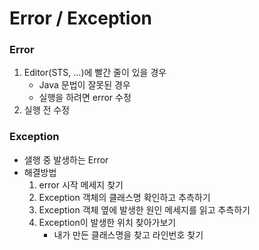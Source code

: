 # Error / Exception

### Error

1. Editor(STS, ...)에 빨간 줄이 있을 경우
    - Java 문법이 잘못된 경우
    - 실행을 하려면 error 수정
2. 실행 전 수정

### Exception

- 샐행 중 발생하는 Error
- 해결방법
    1. error 시작 메세지 찾기
    2. Exception 객체의 클래스명 확인하고 추측하기
    3. Exception 객체 옆에 발생한 원인 메세지를 읽고 추측하기
    4. Exception이 발생한 위치 찾아가보기
        - 내가 만든 클래스명을 찾고 라인번호 찾기